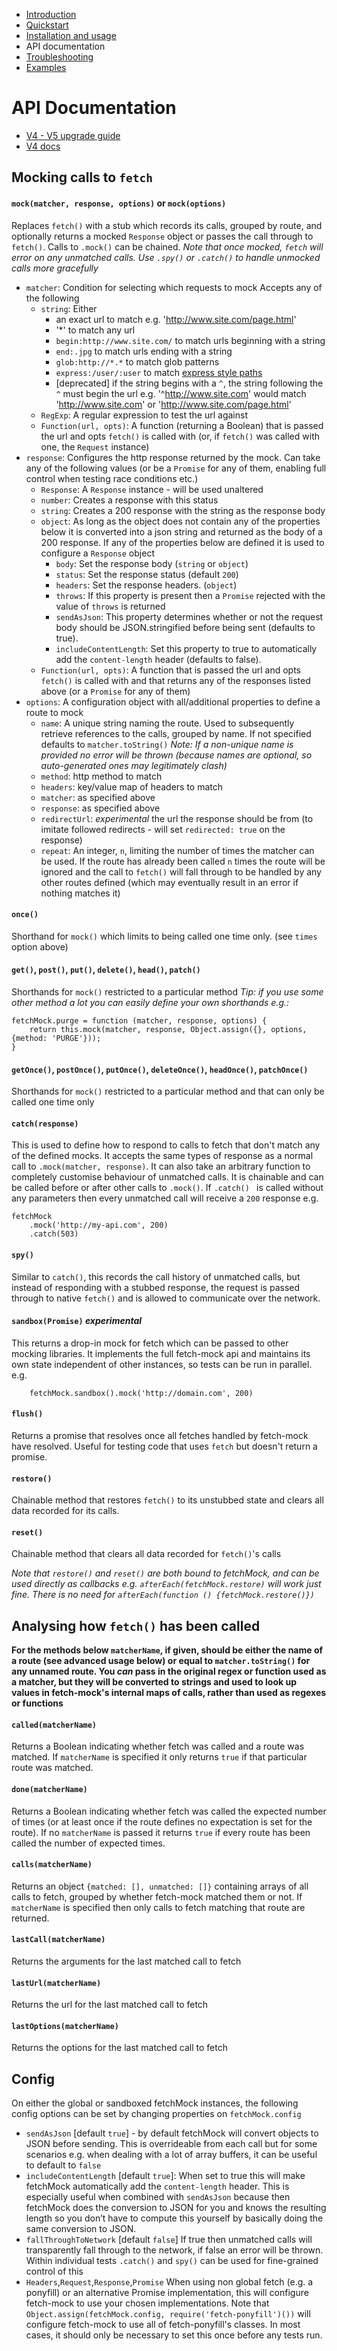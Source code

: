 - [Introduction](/fetch-mock)
- [Quickstart](/fetch-mock/quickstart)
- [Installation and usage](/fetch-mock/installation)
- API documentation
- [Troubleshooting](/fetch-mock/troubleshooting)
- [Examples](/fetch-mock/examples)

# API Documentation

* [V4 - V5 upgrade guide](https://github.com/wheresrhys/fetch-mock/blob/master/V4_V5_UPGRADE_NOTES.md)
* [V4 docs](https://github.com/wheresrhys/fetch-mock/blob/95d79052efffef5c80b3d87d5050392293e1bfaa/README.md)

## Mocking calls to `fetch`

#### `mock(matcher, response, options)` or `mock(options)`
Replaces `fetch()` with a stub which records its calls, grouped by route, and optionally returns a mocked `Response` object or passes the call through to `fetch()`. Calls to `.mock()` can be chained. *Note that once mocked, `fetch` will error on any unmatched calls. Use `.spy()` or `.catch()` to handle unmocked calls more gracefully*

* `matcher`: Condition for selecting which requests to mock Accepts any of the following
    * `string`: Either
        * an exact url to match e.g. 'http://www.site.com/page.html'
        * '*' to match any url
        * `begin:http://www.site.com/` to match urls beginning with a string
        * `end:.jpg` to match urls ending with a string
        * `glob:http://*.*` to match glob patterns
        * `express:/user/:user` to match [express style paths](https://www.npmjs.com/package/path-to-regexp)
        * [deprecated] if the string begins with a `^`, the string following the `^` must begin the url e.g. '^http://www.site.com' would match 'http://www.site.com' or 'http://www.site.com/page.html'
    * `RegExp`: A regular  expression to test the url against
    * `Function(url, opts)`: A function (returning a Boolean) that is passed the url and opts `fetch()` is called with (or, if `fetch()` was called with one, the `Request` instance)
* `response`: Configures the http response returned by the mock. Can take any of the following values (or be a `Promise` for any of them, enabling full control when testing race conditions etc.)
    * `Response`: A `Response` instance - will be used unaltered
    * `number`: Creates a response with this status
    * `string`: Creates a 200 response with the string as the response body
    * `object`: As long as the object does not contain any of the properties below it is converted into a json string and returned as the body of a 200 response. If any of the properties below are defined it is used to configure a `Response` object
        * `body`: Set the response body (`string` or `object`)
        * `status`: Set the response status (default `200`)
        * `headers`: Set the response headers. (`object`)
        * `throws`: If this property is present then a `Promise` rejected with the value of `throws` is returned
        * `sendAsJson`: This property determines whether or not the request body should be JSON.stringified before being sent (defaults to true).
        * `includeContentLength`: Set this property to true to automatically add the `content-length` header (defaults to false).
    * `Function(url, opts)`: A function that is passed the url and opts `fetch()` is called with and that returns any of the responses listed above (or a `Promise` for any of them)
* `options`: A configuration object with all/additional properties to define a route to mock
    * `name`: A unique string naming the route. Used to subsequently retrieve references to the calls, grouped by name. If not specified defaults to `matcher.toString()` *Note: If a non-unique name is provided no error will be thrown (because names are optional, so auto-generated ones may legitimately clash)*
    * `method`: http method to match
    * `headers`: key/value map of headers to match
    * `matcher`: as specified above
    * `response`: as specified above
    * `redirectUrl`: *experimental* the url the response should be from (to imitate followed redirects - will set `redirected: true` on the response)
    * `repeat`: An integer, `n`, limiting the number of times the matcher can be used. If the route has already been called `n` times the route will be ignored and the call to `fetch()` will fall through to be handled by any other routes defined (which may eventually result in an error if nothing matches it)

#### `once()`
Shorthand for `mock()` which limits to being called one time only. (see `times` option above)

#### `get()`, `post()`, `put()`, `delete()`, `head()`, `patch()`
Shorthands for `mock()` restricted to a particular method *Tip: if you use some other method a lot you can easily define your own shorthands e.g.:*

```
fetchMock.purge = function (matcher, response, options) {
    return this.mock(matcher, response, Object.assign({}, options, {method: 'PURGE'}));
}

```

#### `getOnce()`, `postOnce()`, `putOnce()`, `deleteOnce()`, `headOnce()`, `patchOnce()`
Shorthands for `mock()` restricted to a particular method and that can only be called one time only

#### `catch(response)`
This is used to define how to respond to calls to fetch that don't match any of the defined mocks. It accepts the same types of response as a normal call to `.mock(matcher, response)`. It can also take an arbitrary function to completely customise behaviour of unmatched calls. It is chainable and can be called before or after other calls to `.mock()`. If `.catch() ` is called without any parameters then every unmatched call will receive a `200` response e.g.

```
fetchMock
    .mock('http://my-api.com', 200)
    .catch(503)
```

#### `spy()`
Similar to `catch()`, this records the call history of unmatched calls, but instead of responding with a stubbed response, the request is passed through to native `fetch()` and is allowed to communicate over the network.

#### `sandbox(Promise)` *experimental*
This returns a drop-in mock for fetch which can be passed to other mocking libraries. It implements the full fetch-mock api and maintains its own state independent of other instances, so tests can be run in parallel. e.g.

```
    fetchMock.sandbox().mock('http://domain.com', 200)
```

#### `flush()`
Returns a promise that resolves once all fetches handled by fetch-mock have resolved. Useful for testing code that uses `fetch` but doesn't return a promise.

#### `restore()`
Chainable method that restores `fetch()` to its unstubbed state and clears all data recorded for its calls.

#### `reset()`
Chainable method that clears all data recorded for `fetch()`'s calls

*Note that `restore()` and `reset()` are both bound to fetchMock, and can be used directly as callbacks e.g. `afterEach(fetchMock.restore)` will work just fine. There is no need for `afterEach(function () {fetchMock.restore()})`*

## Analysing how `fetch()` has been called

**For the methods below `matcherName`, if given, should be either the name of a route (see advanced usage below) or equal to `matcher.toString()` for any unnamed route. You _can_ pass in the original regex or function used as a matcher, but they will be converted to strings and used to look up values in fetch-mock's internal maps of calls, rather than used as regexes or functions**

#### `called(matcherName)`
Returns a Boolean indicating whether fetch was called and a route was matched. If `matcherName` is specified it only returns `true` if that particular route was matched.

#### `done(matcherName)`
Returns a Boolean indicating whether fetch was called the expected number of times (or at least once if the route defines no expectation is set for the route). If no `matcherName` is passed it returns `true` if every route has been called the number of expected times.

#### `calls(matcherName)`
Returns an object `{matched: [], unmatched: []}` containing arrays of all calls to fetch, grouped by whether fetch-mock matched them or not. If `matcherName` is specified then only calls to fetch matching that route are returned.

#### `lastCall(matcherName)`
Returns the arguments for the last matched call to fetch

#### `lastUrl(matcherName)`
Returns the url for the last matched call to fetch

#### `lastOptions(matcherName)`
Returns the options for the last matched call to fetch

## Config

On either the global or sandboxed fetchMock instances, the following config options can be set by changing properties on `fetchMock.config`
* `sendAsJson` [default `true`] - by default fetchMock will convert objects to JSON before sending. This is overrideable from each call but for some scenarios e.g. when dealing with a lot of array buffers, it can be useful to default to `false`
* `includeContentLength` [default `true`]: When set to true this will make fetchMock automatically add the `content-length` header. This is especially useful when combined with `sendAsJson` because then fetchMock does the conversion to JSON for you and knows the resulting length so you don’t have to compute this yourself by basically doing the same conversion to JSON.
* `fallThroughToNetwork` [default `false`] If true then unmatched calls will transparently fall through to the network, if false an error will be thrown. Within individual tests `.catch()` and `spy()` can be used for fine-grained control of this
* `Headers`,`Request`,`Response`,`Promise`
When using non global fetch (e.g. a ponyfill) or an alternative Promise implementation, this will configure fetch-mock to use your chosen implementations. Note that `Object.assign(fetchMock.config, require('fetch-ponyfill')())` will configure fetch-mock to use all of fetch-ponyfill's classes. In most cases, it should only be necessary to set this once before any tests run.

